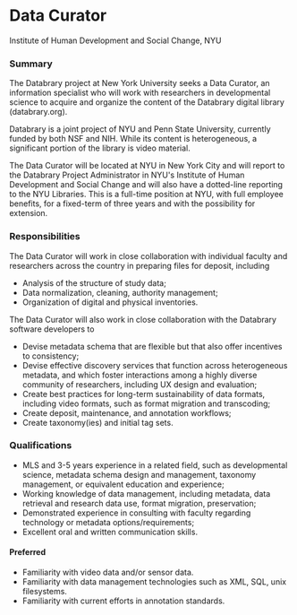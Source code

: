 # Data Curator

Institute of Human Development and Social Change, NYU

### Summary

The Databrary project at New York University seeks a Data Curator, an information specialist who will work with researchers in developmental science to acquire and organize the content of the Databrary digital library (databrary.org).

Databrary is a joint project of NYU and Penn State University, currently funded by both NSF and NIH.
While its content is heterogeneous, a significant portion of the library is video material.

The Data Curator will be located at NYU in New York City and will report to the Databrary Project Administrator in NYU's Institute of Human Development and Social Change and will also have a dotted-line reporting to the NYU Libraries.
This is a full-time position at NYU, with full employee benefits, for a fixed-term of three years and with the possibility for extension.

### Responsibilities

The Data Curator will work in close collaboration with individual faculty and researchers across the country in preparing files for deposit, including

- Analysis of the structure of study data;
- Data normalization, cleaning, authority management;
- Organization of digital and physical inventories.

The Data Curator will also work in close collaboration with the Databrary software developers to

- Devise metadata schema that are flexible but that also offer incentives to consistency;
- Devise effective discovery services that function across heterogeneous metadata, and which foster interactions among a highly diverse community of researchers, including UX design and evaluation;
- Create best practices for long-term sustainability of data formats, including video formats, such as format migration and transcoding;
- Create deposit, maintenance, and annotation workflows;
- Create taxonomy(ies) and initial tag sets.

### Qualifications

- MLS and 3-5 years experience in a related field, such as developmental science, metadata schema design and management, taxonomy management, or equivalent education and experience;
- Working knowledge of data management, including metadata, data retrieval and research data use, format migration, preservation;
- Demonstrated experience in consulting with faculty regarding technology or metadata options/requirements;
- Excellent oral and written communication skills.

#### Preferred

- Familiarity with video data and/or sensor data.
- Familiarity with data management technologies such as XML, SQL, unix filesystems.
- Familiarity with current efforts in annotation standards.
